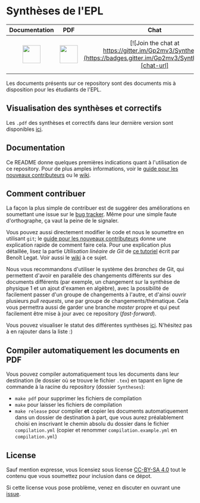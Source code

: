 # Synthèses de l'EPL

| **Documentation**  | **PDF** | **Chat** | **Forum** | **Git** |
|:------------------:|:-------:|:--------:|:---------:|:-------:|
| [<img src="https://cdn.pixabay.com/photo/2013/04/01/21/32/reading-99244_960_720.png" width="48">][doc-url] | [<img src="https://image.freepik.com/free-icon/pdf-file-format-symbol_318-45340.jpg" width="48">][pdf-url] | [![Join the chat at https://gitter.im/Gp2mv3/Syntheses](https://badges.gitter.im/Gp2mv3/Syntheses.svg)][chat-url] | [<img src="http://forum-epl.be/images/avatars/gallery/Photos/logo_phpBB.gif" width="96">][forum-url] | [<img src="https://gitforwindows.org/img/git_logo.png" width="48">][git-url]


Les documents présents sur ce repository sont des documents
mis à disposition pour les étudiants de l'EPL.

## Visualisation des synthèses et correctifs
Les `.pdf` des synthèses et correctifs dans leur dernière version sont disponibles
[ici][pdf-url].

## Documentation
Ce README donne quelques premières indications
quant à l'utilisation de ce repository.
Pour de plus amples informations,
voir le [guide pour les nouveaux contributeurs][doc-url]
ou le [wiki](https://github.com/Gp2mv3/Syntheses/wiki).

## Comment contribuer
La façon la plus simple de contribuer est de suggérer des améliorations
en soumettant une issue sur le
[bug tracker](https://github.com/Gp2mv3/Syntheses/issues).
Même pour une simple faute d'orthographe, ça vaut la peine de le signaler.

Vous pouvez aussi directement modifier le code et nous le soumettre
en utilisant `git`; le [guide pour les nouveaux contributeurs][doc-url]
donne une explication rapide de comment faire cela.
Pour une explication plus détaillée, lisez la partie *Utilisation linéaire de Git* de
[ce tutoriel](http://sites.uclouvain.be/SystInfo/notes/Outils/html/git.html)
écrit par Benoît Legat.
Voir aussi le [wiki](https://github.com/Gp2mv3/Syntheses/wiki) à ce sujet.

Nous vous recommandons d'utiliser le système des *branches* de Git,
qui permettent d'avoir en parallèle des changements différents sur des documents différents
(par exemple, un changement sur la synthèse de physique 1 et un ajout d'examen en algèbre),
avec la possibilité de facilement passer d'un groupe de changements à l'autre,
et d'ainsi ouvrir plusieurs *pull requests*, une par groupe de changements/thématique.
Cela vous permettra aussi de garder une branche *master* propre
et qui peut facilement être mise à jour avec ce repository (*fast-forward*).

Vous pouvez visualiser le statut des différentes synthèses
[ici](https://github.com/Gp2mv3/Syntheses/wiki/Status).
N'hésitez pas à en rajouter dans la liste :)

## Compiler automatiquement les documents en PDF
Vous pouvez compiler automatiquement tous les documents dans leur destination (le dossier où se trouve le fichier `.tex`) en tapant en ligne de commande à la racine du repository (dossier `Syntheses`):
* `make pdf` pour supprimer les fichiers de compilation
* `make` pour laisser les fichiers de compilation
* `make release` pour compiler **et** copier les documents automatiquement dans un dossier de destination à part, que vous aurez préalablement choisi en inscrivant le chemin absolu du dossier dans le fichier `compilation.yml` (copier et renommer `compilation.example.yml` en `compilation.yml`)

## License
Sauf mention expresse, vous licensiez sous license [CC-BY-SA 4.0](http://creativecommons.org/licenses/by-sa/4.0/)
tout le contenu que vous soumettez pour inclusion dans ce dépot.

Si cette license vous pose problème, venez en discuter en ouvrant une [issue](https://github.com/Gp2mv3/Syntheses/issues/new).

[pdf-url]: https://uclouvain-my.sharepoint.com/:f:/g/personal/mbraquet_oasis_uclouvain_be/EsZVP62vNgpHgo02HE7RMx8BkQdOgtVrPLe70BSTUoOfqQ
[doc-url]: https://drive.google.com/file/d/0B1axlYz3_XXKRzdGVWdGdUZ6UGs/view?usp=sharing
[chat-url]: https://gitter.im/Gp2mv3/Syntheses?utm_source=badge&utm_medium=badge&utm_campaign=pr-badge&utm_content=badge
[forum-url]: http://forum-epl.be
[git-url]: https://try.github.io
